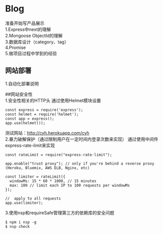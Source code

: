 # Blog
准备开始写产品展示<br>
1.Express中next的理解<br>
2.Mongoose ObjectId的理解<br>
3.数据库设计（category、tag）<br>
4.Promise<br>
5.做项目过程中学到的经验<br>

## 网站部署<br>
1.自动化部署说明<br>

##网站安全性<br>
1.安全性相关的HTTP头
通过使用Helmet模块设置<br>
```node
const express = require('express');  
const helmet = require('helmet');
const app = express();
app.use(helmet());
```
测试网站：http://cyh.herokuapp.com/cyh<br>
2.暴力破解保护（通过限制用户在一定时间内登录次数来实现）
通过使用中间件express-rate-limit来实现<br>
```node
const rateLimit = require("express-rate-limit");
 
app.enable("trust proxy"); // only if you're behind a reverse proxy (Heroku, Bluemix, AWS ELB, Nginx, etc)
 
const limiter = rateLimit({
  windowMs: 15 * 60 * 1000, // 15 minutes
  max: 100 // limit each IP to 100 requests per windowMs
});
 
//  apply to all requests
app.use(limiter);
```
3.使用nsp和requireSafe管理第三方的依赖库的安全问题
```node
$ npm i nsp -g
$ nsp check
```

